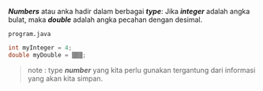 ***Numbers*** atau anka hadir dalam berbagai ***type***: Jika ***integer*** adalah angka bulat, maka ***double*** adalah angka pecahan dengan desimal.

`program.java`

```java
int myInteger = 4;
double myDouble = ▒▒▒;
```

> note : type ***number*** yang kita perlu gunakan tergantung dari informasi yang akan kita simpan.
